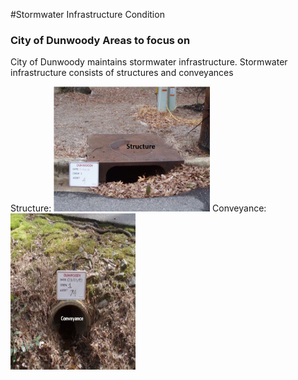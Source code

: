 #Stormwater Infrastructure Condition
### City of Dunwoody Areas to focus on

City of Dunwoody maintains stormwater infrastructure. Stormwater infrastructure consists of structures and conveyances

Structure:
<img src="https://github.com/akell47/GIS/blob/master/images/structure.JPG" width="250" height="200"/>
Conveyance:
<img src="https://github.com/akell47/GIS/blob/master/images/conveyance.JPG" width="200" height="250"/>
